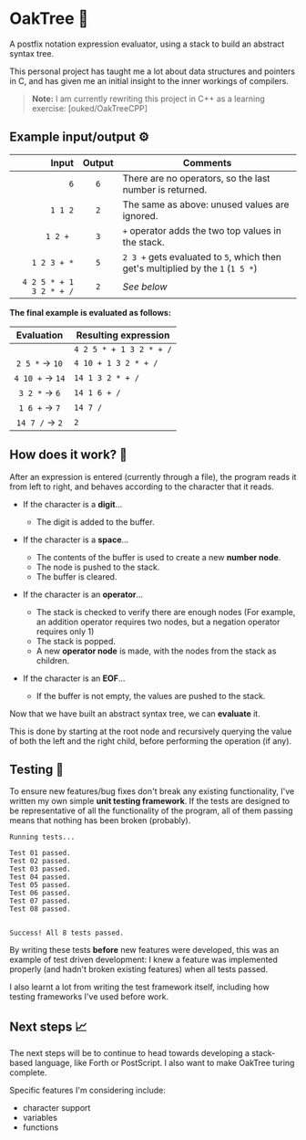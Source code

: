 # OakTree 🌳

A postfix notation expression evaluator, using a stack to build an abstract syntax tree.

This personal project has taught me a lot about data structures and pointers in C, and has given me an initial insight to the inner workings of compilers.

> **Note:** I am currently rewriting this project in C++ as a learning exercise: [ouked/OakTreeCPP]
## Example input/output ⚙️

|                    Input| Output| Comments                                                                        |
| ----------------------: | :---: | ------------------------------------------------------------------------------- |
| `6`                     |  `6`  | There are no operators, so the last number is returned.                         | 
| ` 1 1 2 `               |  `2`  | The same as above: unused values are ignored.                                   |
| `1 2 + `                |  `3`  | `+` operator adds the two top values in the stack.                              |
| `1 2 3 + *`             |  `5`  | `2 3 +` gets evaluated to `5`, which then get's multiplied by the `1` (`1 5 *`) |
| `4 2 5 * + 1 3 2 * + /` |  `2`  | _See below_                                                                     |

**The final example is evaluated as follows:**

|   Evaluation   | Resulting expression    |
|   :--------:   | ----------------------- |
|                | `4 2 5 * + 1 3 2 * + /` |
|`2 5 *` → `10`  | `4 10 + 1 3 2 * + /`    |
| `4 10 +` → `14`| `14 1 3 2 * + /`        |
| `3 2 *` → `6`  |`14 1 6 + /`             |
| `1 6 +` → `7`  |`14 7 /`                 |
| `14 7 /` → `2` |`2`                      |

## How does it work? 🔎

After an expression is entered (currently through a file), the program reads it from left to right, and behaves according to the character that it reads.

- If the character is a **digit**...

  - The digit is added to the buffer.
 
- If the character is a **space**...

  - The contents of the buffer is used to create a new **number node**.
  - The node is pushed to the stack.
  - The buffer is cleared.

- If the character is an **operator**...

  - The stack is checked to verify there are enough nodes (For example, an addition operator requires two nodes, but a negation operator requires only 1)
  - The stack is popped.
  - A new **operator node** is made, with the nodes from the stack as children.

- If the character is an **EOF**...

  - If the buffer is not empty, the values are pushed to the stack.

Now that we have built an abstract syntax tree, we can **evaluate** it. 

This is done by starting at the root node and recursively querying the value of both the left and the right child, before performing the operation (if any).

## Testing 🧪
To ensure new features/bug fixes don't break any existing functionality, I've written my own simple **unit testing framework**. If the tests are designed to be representative of all the functionality of the program, all of them passing means that nothing has been broken (probably).
```
Running tests...

Test 01 passed.
Test 02 passed.
Test 03 passed.
Test 04 passed.
Test 05 passed.
Test 06 passed.
Test 07 passed.
Test 08 passed.


Success! All 8 tests passed.
```

By writing these tests **before** new features were developed, this was an example of test driven development: I knew a feature was implemented properly (and hadn't broken existing features) when all tests passed.

I also learnt a lot from writing the test framework itself, including how testing frameworks I've used before work.

## Next steps 📈

The next steps will be to continue to head towards developing a stack-based language, like Forth or PostScript. I also want to make OakTree turing complete.

Specific features I'm considering include:
- character support
- variables
- functions


